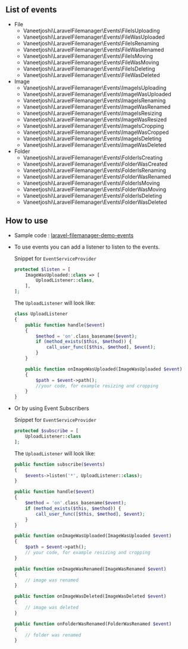 ## List of events

* File
  * Vaneetjoshi\LaravelFilemanager\Events\FileIsUploading
  * Vaneetjoshi\LaravelFilemanager\Events\FileWasUploaded
  * Vaneetjoshi\LaravelFilemanager\Events\FileIsRenaming
  * Vaneetjoshi\LaravelFilemanager\Events\FileWasRenamed
  * Vaneetjoshi\LaravelFilemanager\Events\FileIsMoving
  * Vaneetjoshi\LaravelFilemanager\Events\FileWasMoving
  * Vaneetjoshi\LaravelFilemanager\Events\FileIsDeleting
  * Vaneetjoshi\LaravelFilemanager\Events\FileWasDeleted
* Image
  * Vaneetjoshi\LaravelFilemanager\Events\ImageIsUploading
  * Vaneetjoshi\LaravelFilemanager\Events\ImageWasUploaded
  * Vaneetjoshi\LaravelFilemanager\Events\ImageIsRenaming
  * Vaneetjoshi\LaravelFilemanager\Events\ImageWasRenamed
  * Vaneetjoshi\LaravelFilemanager\Events\ImageIsResizing
  * Vaneetjoshi\LaravelFilemanager\Events\ImageWasResized
  * Vaneetjoshi\LaravelFilemanager\Events\ImageIsCropping
  * Vaneetjoshi\LaravelFilemanager\Events\ImageWasCropped
  * Vaneetjoshi\LaravelFilemanager\Events\ImageIsDeleting
  * Vaneetjoshi\LaravelFilemanager\Events\ImageWasDeleted
* Folder
  * Vaneetjoshi\LaravelFilemanager\Events\FolderIsCreating
  * Vaneetjoshi\LaravelFilemanager\Events\FolderWasCreated
  * Vaneetjoshi\LaravelFilemanager\Events\FolderIsRenaming
  * Vaneetjoshi\LaravelFilemanager\Events\FolderWasRenamed
  * Vaneetjoshi\LaravelFilemanager\Events\FolderIsMoving
  * Vaneetjoshi\LaravelFilemanager\Events\FolderWasMoving
  * Vaneetjoshi\LaravelFilemanager\Events\FolderIsDeleting
  * Vaneetjoshi\LaravelFilemanager\Events\FolderWasDeleted

## How to use
 * Sample code : [laravel-filemanager-demo-events](https://github.com/UniSharp/laravel-filemanager-demo-events)
 * To use events you can add a listener to listen to the events.

    Snippet for `EventServiceProvider`

    ```php
    protected $listen = [
        ImageWasUploaded::class => [
            UploadListener::class,
        ],
    ];
    ```

    The `UploadListener` will look like:

    ```php
    class UploadListener
    {
        public function handle($event)
        {
            $method = 'on'.class_basename($event);
            if (method_exists($this, $method)) {
                call_user_func([$this, $method], $event);
            }
        }

        public function onImageWasUploaded(ImageWasUploaded $event)
        {
            $path = $event->path();
            //your code, for example resizing and cropping
        }
    }
    ```

 * Or by using Event Subscribers

    Snippet for `EventServiceProvider`

    ```php
    protected $subscribe = [
        UploadListener::class
    ];
    ```

    The `UploadListener` will look like:

    ```php
    public function subscribe($events)
    {
        $events->listen('*', UploadListener::class);
    }

    public function handle($event)
    {
        $method = 'on'.class_basename($event);
        if (method_exists($this, $method)) {
            call_user_func([$this, $method], $event);
        }
    }

    public function onImageWasUploaded(ImageWasUploaded $event)
    {
        $path = $event->path();
        // your code, for example resizing and cropping
    }

    public function onImageWasRenamed(ImageWasRenamed $event)
    {
        // image was renamed
    }

    public function onImageWasDeleted(ImageWasDeleted $event)
    {
        // image was deleted
    }

    public function onFolderWasRenamed(FolderWasRenamed $event)
    {
        // folder was renamed
    }
    ```
